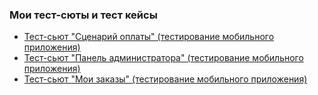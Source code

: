 ### Мои тест-сюты и тест кейсы
<ul dir="auto">
<li><a href ="https://disk.yandex.ru/d/RhWAQm_lsxxaRw">Тест-сьют "Сценарий оплаты" (тестирование мобильного  приложения)</a>
</li>
<li><a href ="https://disk.yandex.ru/i/1WkG5-SvdQurtQ">Тест-сьют "Панель администратора" (тестирование мобильного  приложения)</a>
</li>
<li><a href ="https://disk.yandex.ru/i/FyhBTi_pxwzXXg">Тест-сьют "Мои заказы" (тестирование мобильного  приложения)</a>
</li>
</ul>
